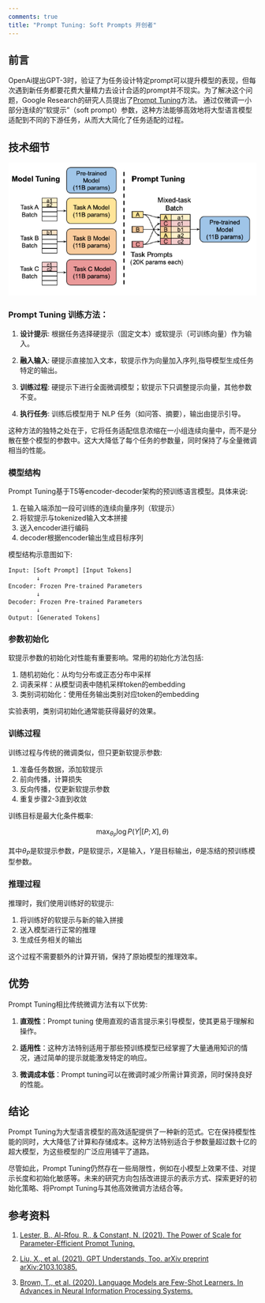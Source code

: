 ```yaml
---
comments: true
title: "Prompt Tuning: Soft Prompts 开创者"
---
```


## 前言

OpenAi提出GPT-3时，验证了为任务设计特定prompt可以提升模型的表现，但每次遇到新任务都要花费大量精力去设计合适的prompt并不现实。为了解决这个问题，Google Research的研究人员提出了[Prompt Tuning](https://arxiv.org/pdf/2104.08691)方法。
通过仅微调一小部分连续的“软提示”（soft prompt）参数，这种方法能够高效地将大型语言模型适配到不同的下游任务，从而大大简化了任务适配的过程。

## 技术细节

![Prompt_tuning](imgs/prompt_tuning.png)

### Prompt Tuning 训练方法：

1. **设计提示**: 根据任务选择硬提示（固定文本）或软提示（可训练向量）作为输入。

2. **融入输入**: 硬提示直接加入文本，软提示作为向量加入序列,指导模型生成任务特定的输出。

3. **训练过程**: 硬提示下进行全面微调模型；软提示下只调整提示向量，其他参数不变。

4. **执行任务**: 训练后模型用于 NLP 任务（如问答、摘要），输出由提示引导。

这种方法的独特之处在于，它将任务适配信息浓缩在一小组连续向量中，而不是分散在整个模型的参数中。这大大降低了每个任务的参数量，同时保持了与全量微调相当的性能。

### 模型结构

Prompt Tuning基于T5等encoder-decoder架构的预训练语言模型。具体来说:

1. 在输入端添加一段可训练的连续向量序列（软提示）
2. 将软提示与tokenized输入文本拼接
3. 送入encoder进行编码
4. decoder根据encoder输出生成目标序列

模型结构示意图如下:

```
Input: [Soft Prompt] [Input Tokens] 
        ↓
Encoder: Frozen Pre-trained Parameters
        ↓ 
Decoder: Frozen Pre-trained Parameters
        ↓
Output: [Generated Tokens]
```

### 参数初始化

软提示参数的初始化对性能有重要影响。常用的初始化方法包括:

1. 随机初始化：从均匀分布或正态分布中采样
2. 词表采样：从模型词表中随机采样token的embedding
3. 类别词初始化：使用任务输出类别对应token的embedding

实验表明，类别词初始化通常能获得最好的效果。

### 训练过程

训练过程与传统的微调类似，但只更新软提示参数:

1. 准备任务数据，添加软提示
2. 前向传播，计算损失
3. 反向传播，仅更新软提示参数
4. 重复步骤2-3直到收敛

训练目标是最大化条件概率:

$$
\max_{\theta_P} \log P(Y|[P;X], \theta)
$$

其中$\theta_P$是软提示参数，$P$是软提示，$X$是输入，$Y$是目标输出，$\theta$是冻结的预训练模型参数。

### 推理过程

推理时，我们使用训练好的软提示:

1. 将训练好的软提示与新的输入拼接
2. 送入模型进行正常的推理
3. 生成任务相关的输出

这个过程不需要额外的计算开销，保持了原始模型的推理效率。

## 优势

Prompt Tuning相比传统微调方法有以下优势:

1. **直观性**：Prompt tuning 使用直观的语言提示来引导模型，使其更易于理解和操作。

2. **适用性**：这种方法特别适用于那些预训练模型已经掌握了大量通用知识的情况，通过简单的提示就能激发特定的响应。

3. **微调成本低**：Prompt tuning可以在微调时减少所需计算资源，同时保持良好的性能。


## 结论

Prompt Tuning为大型语言模型的高效适配提供了一种新的范式。它在保持模型性能的同时，大大降低了计算和存储成本。这种方法特别适合于参数量超过数十亿的超大模型，为这些模型的广泛应用铺平了道路。

尽管如此，Prompt Tuning仍然存在一些局限性，例如在小模型上效果不佳、对提示长度和初始化敏感等。未来的研究方向包括改进提示的表示方式、探索更好的初始化策略、将Prompt Tuning与其他高效微调方法结合等。


## 参考资料

1. [Lester, B., Al-Rfou, R., & Constant, N. (2021). The Power of Scale for Parameter-Efficient Prompt Tuning. ](https://arxiv.org/pdf/2104.08691)

2. [Liu, X., et al. (2021). GPT Understands, Too. arXiv preprint arXiv:2103.10385.](https://arxiv.org/pdf/2103.10385)

3. [Brown, T., et al. (2020). Language Models are Few-Shot Learners. In Advances in Neural Information Processing Systems.](https://arxiv.org/pdf/2005.14165)
